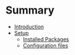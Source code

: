 # Summary

* [Introduction](README.md)
* [Setup](setup.md)
   * [Installed Packages](setup/packages.md)
   * [Configuration files](setup/configuration.md)

